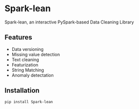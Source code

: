 # Spark-lean
Spark-lean, an interactive PySpark-based Data Cleaning Library

## Features
* Data versioning
* Missing value detection
* Text cleaning
* Featurization
* String Matching
* Anomaly detectation

## Installation

`pip install Spark-lean`
